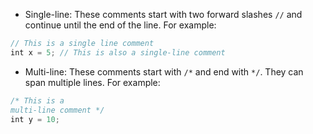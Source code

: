 - Single-line: These comments start with two forward slashes `//` and continue until the end of the line. For example:

```cpp
// This is a single line comment
int x = 5; // This is also a single-line comment
```

- Multi-line: These comments start with `/*` and end with `*/`. They can span multiple lines. For example:

```cpp
/* This is a
multi-line comment */
int y = 10;
```

